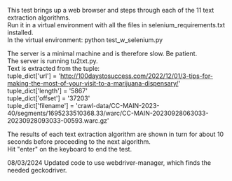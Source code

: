 This test brings up a web browser and steps through each of the 11 text extraction algorithms.   
Run it in a virtual environment with all the files in selenium_requirements.txt installed.   
In the virtual environment: python test_w_selenium.py

The server is a minimal machine and is therefore slow. Be patient.   
The server is running tu2txt.py.    
Text is extracted from the tuple:    
    tuple_dict['url'] = 'http://100daystosuccess.com/2022/12/01/3-tips-for-making-the-most-of-your-visit-to-a-marijuana-dispensary/'    
    tuple_dict['length'] = '5867'    
    tuple_dict['offset'] = '37203'    
    tuple_dict['filename'] = 'crawl-data/CC-MAIN-2023-40/segments/1695233510368.33/warc/CC-MAIN-20230928063033-20230928093033-00593.warc.gz'    

The results of each text extraction algorithm are shown in turn for about 10 seconds before proceeding to the next algorithm.    
Hit "enter" on the keyboard to end the test.    

08/03/2024  Updated code to use webdriver-manager, which finds the needed geckodriver.    
